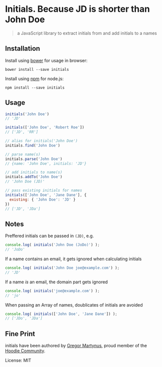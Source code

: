 Initials. Because JD is shorter than John Doe
=============================================

> a JavaScript library to extract initials from and add initials to a names

Installation
------------

Install using [bower](http://bower.io/) for usage in browser:

```
bower install --save initials
```

Install using [npm](https://npmjs.org/) for node.js:

```
npm install --save initials
```


Usage
-----

```js
initials('John Doe')
// 'JD'

initials(['John Doe', 'Robert Roe'])
// ['JD', 'RR']

// alias for initials('John Doe')
initials.find('John Doe')

// parse name(s)
initials.parse('John Doe')
// {name: 'John Doe', initials: 'JD'}

// add initials to name(s)
initials.addTo('John Doe')
// 'John Doe (JD)'

// pass existing initials for names
initials(['John Doe', 'Jane Dane'], {
  existing: { 'John Doe': 'JD' }
})
// ['JD', 'JDa']
```

Notes
-----

Preffered initials can be passed in `(JD)`, e.g.

```js
console.log( initials('John Doe (JoDo)') );
// 'JoDo'
```

If a name contains an email, it gets ignored when calculating initials

```js
console.log( initials('John Doe joe@example.com') );
// 'JD'
```

If a name _is_ an email, the domain part gets ignored

```js
console.log( initials('joe@example.com') );
// 'jo'
```

When passing an Array of names, doublicates of initials are avoided

```js
console.log( initials(['John Doe', 'Jane Dane']) );
// ['JDo', 'JDa']
```


Fine Print
----------

initials have been authored by [Gregor Martynus](https://github.com/gr2m),
proud member of the [Hoodie Community](http://hood.ie/).

License: MIT

